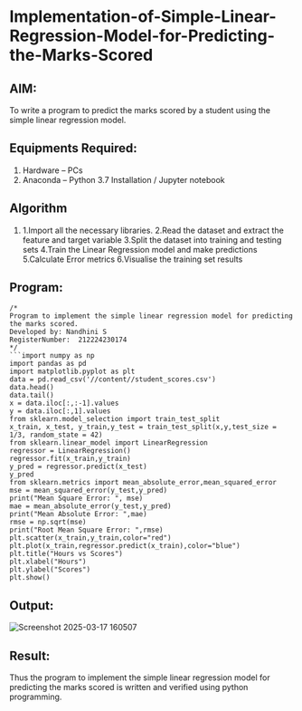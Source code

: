 # Implementation-of-Simple-Linear-Regression-Model-for-Predicting-the-Marks-Scored

## AIM:
To write a program to predict the marks scored by a student using the simple linear regression model.

## Equipments Required:
1. Hardware – PCs
2. Anaconda – Python 3.7 Installation / Jupyter notebook

## Algorithm
1. 1.Import all the necessary libraries.
2.Read the dataset and extract the feature and target variable
3.Split the dataset into training and testing sets
4.Train the Linear Regression model and make predictions
5.Calculate Error metrics
6.Visualise the training set results

## Program:
```
/*
Program to implement the simple linear regression model for predicting the marks scored.
Developed by: Nandhini S
RegisterNumber:  212224230174
*/
```import numpy as np
import pandas as pd
import matplotlib.pyplot as plt
data = pd.read_csv('//content//student_scores.csv')
data.head()
data.tail()
x = data.iloc[:,:-1].values
y = data.iloc[:,1].values
from sklearn.model_selection import train_test_split
x_train, x_test, y_train,y_test = train_test_split(x,y,test_size = 1/3, random_state = 42)
from sklearn.linear_model import LinearRegression
regressor = LinearRegression()
regressor.fit(x_train,y_train)
y_pred = regressor.predict(x_test)
y_pred
from sklearn.metrics import mean_absolute_error,mean_squared_error
mse = mean_squared_error(y_test,y_pred)
print("Mean Square Error: ", mse)
mae = mean_absolute_error(y_test,y_pred)
print("Mean Absolute Error: ",mae)
rmse = np.sqrt(mse)
print("Root Mean Square Error: ",rmse)
plt.scatter(x_train,y_train,color="red")
plt.plot(x_train,regressor.predict(x_train),color="blue")
plt.title("Hours vs Scores")
plt.xlabel("Hours")
plt.ylabel("Scores")
plt.show()
```
## Output:
![Screenshot 2025-03-17 160507](https://github.com/user-attachments/assets/89effd56-b5c7-4790-ab4a-983cae5a24ec)




## Result:
Thus the program to implement the simple linear regression model for predicting the marks scored is written and verified using python programming.
